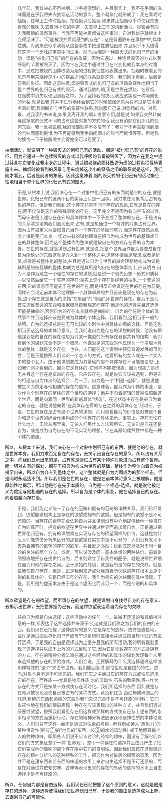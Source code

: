 <blockquote data-pid="q7XlolCa">几年前，我曾决心不再抽烟。斗争是激烈的，并且事实上，我不在乎烟的滋味而是在乎我将失去抽烟这活动的意义。整个凝聚化就形成了：我在看戏时抽烟，在早上工作时抽烟，在晚饭以后抽烟,如果停止抽烟似乎将使我失去看戏的趣味,失去夜间小吃的味道，失去早上工作的清新活力。尽管会有闯入我眼睛的偶然事件，当我不再能抽着烟做这些事时，它对我似乎就根本上变得乏味了。“可能被我抽着烟感到的存在”：这是普遍散布在事物中的具体性质。对我来说似乎我将从这些事物中把这性质抽出来,并且似乎不太值得在这样一个乏味的宇宙中间生活。然而,抽烟是一种毁灭式的化归己有的活动，烟是“被化归己有”的存在的象征，因为它通过一种连续毁灭的方式以我呼吸的节奏被毁灭了，因为它在我之中通过并且在它变化成我本身的过程中，通过把被烧的固体改造为烟的过程象征性地表露出来。抽烟时被看到的风景与用来烧掉这小小的祭品之间的联系就是这样，我们刚才看到，后者是前者的象征。因此这意味着,烟的毁灭式的化归己有的活动象征性地相当于整个世界的化归己有式的毁灭。通过我抽的烟,正是世界在燃烧、在冒烟、在烟雾中消失以便回到我之中。为了坚持我的决心,我应该实现一种凝聚化的分裂,就是说我,在并不过分地体会到它的时候把烟还原为只不过是它本身:点着的草;我割断它与世界的象征性联系,我说服自己说,对剧场的戏、对风景、对我读的书来说,如果我离开我的烟斗考察它们,就是说,如果我突然转向与这祭献的仪式不同的占有这些对象的方式的话,我没有消除它们那儿的任何东西。我一旦被说服,我的懊恼就差不多没有了：我对于不再需要闻到烟的气味而感到惋惜,为不再能感到我手指间烟斗的热气而惋惜等等。但是我的懊悔一下子被解除并变得完全可以忍受了。</blockquote><p data-pid="7fdt70sq">抽烟活动，就说明了一种毁灭式的划归己有的活动，烟是“被化归己有”的存在的象征，因为它通过一种连续毁灭的方式以我呼吸的节奏被毁灭了，因为它在我之中通过并且在它变化成我本身的过程中，通过把被烧的固体改造为烟的过程象征性地表露出来。抽烟时被看到的风景与用来烧掉这小小的祭品之间的联系就是这样，我们刚才看到，后者是前者的象征。因此这意味着,烟的毁灭式的化归己有的活动象征性地相当于整个世界的化归己有式的毁灭。</p><blockquote data-pid="f_say_8w">于是,从根本上说,我们决心在一个对象中化归己有的东西就是它的存在,就是世界。化归己有的这两个目的实际上只是一回事。我力求在现象背后占有现象的存在。但是我们看到,这个存在非常不同于存在的现象,它就是自在的存在,而不仅仅是这样的特殊事物的存在。这里完全不是因为有向宇宙的过渡,而毋宁说是上述存在在它的具体裸体中一下子变成了整体的存在。于是占有的关系清楚地向我们显现出来:占有,就是想通过一个特殊的对象占有世界。因为占有被定义为要把自己当作一个存在的基础的努力,而这存在既然从观念上讲是我们本身,一切对占有的谋划都旨在把自为构成为世界的基础或自在的具体整体,因为这个整体作为整体就是按自在的方式存在着的自为本身。在世的存在,就是谋划占有世界,就是说,把整个世界当作自为要变成自在自为所缺少的东西这就是介入到一个整体之中,这整体恰恰是理想,或者是价值,或者是被整体化的整体,并且是通过自为与世界的融合理想地构成为该是其所是的被瓦解的整体,构成为总是其所是的自在的整体事实上,应该明白,自为不是作为建立一个理性的存在的谋划,就是说一个首先设想—形式和质料—以便然后给它一个实存的存在:事实上这个存在是纯粹的抽象,一个普遍的东西;它的概念不可能先于在世的存在,而是相反它会设定在世的存在为前提,同样它会设定前本体论地理解一个具体卓越的井且首先是现在的存在为前提,这个存在就是自为的原始“在那里”的“那里”,即世界的存在。自为不是为首先思维普遍的东西和根据概念自我规定而存在:他是他的选择并且这选择不能是抽象的,否则自为的存在本身就会是抽象的。自为的存在是个体的偶然事件并且选择应该是要成为具体的个体选择。我们看到,这相当于一般的处境。自为的选择总是在无可比较的个别性中对具体处境的选择。但是这也相当于这选择的本体论意义。当我们说自为是存在的谋划的时候，他没有把他谋划是的自在的存在设想为对某一类型的所有存在者都共有的结构：我们看到他的谋划完全不是一个概念。他谋划是的东西对他显现为一个卓越地具体的整体：就是这个存在。也许，人们能在这个谋划中预见普遍发展的可能性；但是正是按照人们谈论一个恋人的方式，他爱所有的女人或在一个女人中的整个女人。由于他谋划要成为其基础的那个具体存在不可能被设想-正如我们刚才看到的，因为它是具体的-它同样不能被想象，因为想象力是虚无并且这个存在是卓越的存在。它应该存在，就是说它应该被遇到，但是它的相遇与自为作出的选择合二为一了。自为是一个“相遇-选择”，就是说他被定义为奠定与他相遇的存在的选择。这意味着，自为作为个体的事业，是对作为个别存在的整体的这个世界的选择；他并不向着逻辑的普遍性超越这个世界，而是向着同一世界的新的具体“状态”，在这状态中存在是被自为奠定的自在，就是说他向着“在具体存在着的存在之外的具体存在”超越它。于是，在世的存在是占有这个世界的谋划，而纠缠着自为的价值是对被这个自为和这个世界的综合作用构成的个体存在的具体指示。事实上，存在无论在什么地方，无论从哪里来，无论人们用什么方法观察它，无论它是自在还是自为，或是成为自为自在的不可实现的理想，它在其原始偶然性中都是一种个体的遭遇。</blockquote><p data-pid="D-nwVnwb">所以，从根本上来说，我们决心在一个对象中划归己有的东西，就是他的存在，就是世界本身。我们力求否定自在的存在，去揭示出自在存在的意义，所以占有关系之中，向我们显示出来的是，占有就是通过占有某个特殊对象进而占有整个世界。而一切对占有的谋划，都在于把自为构成为世界的基础，整体作为整体向着自为被揭示出来，所以自为介入到整体之中，这个整体就是自为力图成为的那个样态，但是同时永远达不到。所以我们是在世的存在，他是在前本体论意义上被理解，他是原始性地揭示，所以他是存在先于本质的。自为是一个相遇-选择，就是说他被定义为奠定与他相遇的存在的选择。所以自为是个体的事业，他在选择自己的存在。向着超越而存在着。</p><blockquote data-pid="hAQQ53yn">于是，我们能定义统一了存在的范畴和拥有的范畴的诸种关系。我们已经看到，欲望能够根本上是存在的欲望或拥有的欲望。但是拥有的欲望不是不可还原的。当存在的欲望完全依赖自为并且谋划没有中介地提供给他一种自在自为的尊严时，拥有的欲望在世界中并通过世界而追求着自为。正是通过把世界化归己有，拥有的谋划旨在实现与存在的欲望同样的价值。这就是为什么人们能凭借分析来区分的那些欲望在实在中是不可分的：人们没有发现不夹杂着拥有的欲望的存在的欲望，并且反之亦然；说到底这涉及对于同一目的的关注的两个方向，或者，可以说涉及同一基本处境的两种估价，前者企图照直地把存在提供给自为，后者则建立了自我性的圈子，就是说把世界插在自为和他的存在之间。至于原始的处境，就是我所是的存在的欠缺，就是说我使自己存在，但是，正是我用来造成对我自身所欠缺的存在根本上是个别的和具体的：它是已经实存的存在，我作为是它的欠缺而在其中涌现。于是，我所是的虚无本身由于是这个虚无化而非另一个，而是个别的和具体的。</blockquote><p data-pid="FS_8lM0N">所以欲望是存在的欲望，而所谓存在的欲望，就是谋划自身找寻自身的存在意义，去揭示出世界，去把世界据为己有，而这种欲望表达着自为存在的欠缺</p><blockquote data-pid="aiAj0SeE">任何自为都是自由选择；这些活动中的任何一个，最微不足道的和最值得注意的一样,都表达了这种选择并来源于它,这就是我们称之为我们的自由的东西。我们现在已把握了这种选择的意义:它是存在的选择，或许是直接地，或许是通过把世界化归己有或毋宁说是同时直接地并通过把世界化归己有进行选择。于是我的自由是选择成为上帝并且我的所有活动,我的所有谋划表现了这选择并以成千上万的方式反映了它,因为它是无数存在的方式及拥有的方式。存在的精神分析法旨在通过这些经验的和具体的谋划发现每个人用来选择他的存在的原始方式。人们会说，还要解释为什么我选择通过这样或那样特殊的“这个”来占有世界。我们能回答说,这恰恰就是自由的特性。然而,对象本身不是不可还原的。我们在它之中通过它的存在方式或性质追求它的存在。而性质-—尤其是物质性质,水的流动性,石头的致密性,等--作为存在的方式只是按某一方式使存在现时化。我们所选择的东西,因此就是存在赖以被发现及使自己被占有的某种方式。黄色和红色,西红柿或碎豌豆的味道,粗糙的东西和柔嫩的东西对我们来说完全不是不可还原的材料：它们象征性地在我们的眼前表现一种存在应该表现出的某种方式，并且我们通过厌恶或欲望，按照我们看见存在用这样或那样的方式使自己与上述东西的水平相平的方式而重新行动。存在的精神分析法应该获取诸神性质的本体论意义。人们将只有这样--而不是通过对性欲的考察--解释例如诗人“想象力”的某种恒定性(韩波①的“地质的”东西，坡②的水的流动性) 或干脆解释每个人的种种趣味，即那些人们说不应该讨论的经常的趣味，而没有了解它们以它们的方式象征整个一种“世界观”，整个一种存在的选择并且由此产生了把它们变成他的趣味的那个存在眼中它们的自明性。因此我们应该在这里概述存在的精神分析法的这种特殊的工作，把这作为对最后的探索的意见。因为并不是在甜东西和苦东西的味道的水平上来讲自由选择不是不可还原的，而是在对通过并依赖甜味、苦味等表现出来的存在的外表的选择的水平上自由选择才是不可还原的。</blockquote><p data-pid="_oDDBPgk">所以，任何自为都是自由选择，我们现在已经把握了这个原则的意义，这就是他是存在的选择，这种选择使得我们把世界划归己有，于是我的自由是选择成为上帝，去谋划自己的可能性。</p><p></p><p></p><p></p><p></p><p></p><p></p>